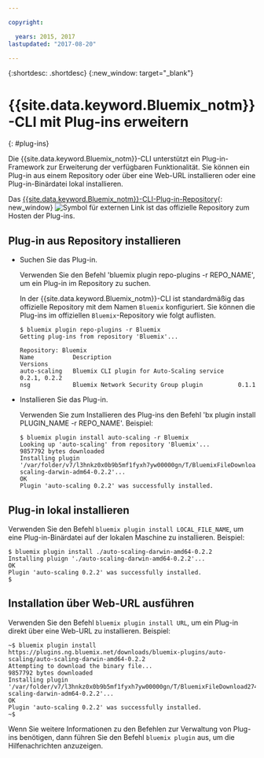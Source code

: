 ```yaml
---

copyright:

  years: 2015, 2017
lastupdated: "2017-08-20"

---
```



{:shortdesc: .shortdesc}
{:new_window: target="_blank"}

# {{site.data.keyword.Bluemix_notm}}-CLI mit Plug-ins erweitern
{: #plug-ins}

Die {{site.data.keyword.Bluemix_notm}}-CLI unterstützt ein Plug-in-Framework zur Erweiterung der verfügbaren Funktionalität. Sie können ein Plug-in aus einem Repository oder über eine Web-URL installieren oder eine Plug-in-Binärdatei lokal installieren. 

Das [{{site.data.keyword.Bluemix_notm}}-CLI-Plug-in-Repository](http://clis.ng.bluemix.net/ui/repository.html#bluemix-plugins){: new_window} ![Symbol für externen Link](../../../icons/launch-glyph.svg) ist das offizielle Repository zum Hosten der Plug-ins.

## Plug-in aus Repository installieren

* Suchen Sie das Plug-in.

  Verwenden Sie den Befehl 'bluemix plugin repo-plugins -r REPO_NAME', um ein Plug-in im Repository zu suchen.
  
  In der {{site.data.keyword.Bluemix_notm}}-CLI ist standardmäßig das offizielle Repository mit dem Namen `Bluemix` konfiguriert. Sie können die Plug-ins im offiziellen `Bluemix`-Repository wie folgt auflisten.

  ```
  $ bluemix plugin repo-plugins -r Bluemix
  Getting plug-ins from repository 'Bluemix'...

  Repository: Bluemix
  Name           Description                                    Versions
  auto-scaling   Bluemix CLI plugin for Auto-Scaling service    0.2.1, 0.2.2
  nsg            Bluemix Network Security Group plugin          0.1.1

  ```

* Installieren Sie das Plug-in.

  Verwenden Sie zum Installieren des Plug-ins den Befehl 'bx plugin install PLUGIN_NAME -r REPO_NAME'. Beispiel:

  ```
  $ bluemix plugin install auto-scaling -r Bluemix
  Looking up 'auto-scaling' from repository 'Bluemix'...
  9857792 bytes downloaded
  Installing plugin '/var/folder/v7/l3hnkz0x0b9b5mf1fyxh7yw00000gn/T/BluemixFileDownload062468676/auto-scaling-darwin-adm64-0.2.2'...
  OK
  Plugin 'auto-scaling 0.2.2' was successfully installed.
  ```

## Plug-in lokal installieren

  Verwenden Sie den Befehl `bluemix plugin install LOCAL_FILE_NAME`, um eine Plug-in-Binärdatei auf der lokalen Maschine zu installieren. Beispiel:

  ```
  $ bluemix plugin install ./auto-scaling-darwin-amd64-0.2.2
  Installing pluign './auto-scaling-darwin-amd64-0.2.2'...
  OK
  Plugin 'auto-scaling 0.2.2' was successfully installed.
  $
  ```

## Installation über Web-URL ausführen

  Verwenden Sie den Befehl `bluemix plugin install URL`, um ein Plug-in direkt über eine Web-URL zu installieren. Beispiel:

  ```
  ~$ bluemix plugin install https://plugins.ng.bluemix.net/downloads/bluemix-plugins/auto-scaling/auto-scaling-darwin-amd64-0.2.2
  Attempting to download the binary file...
  9857792 bytes downloaded
  Installing plugin '/var/folder/v7/l3hnkz0x0b9b5mf1fyxh7yw00000gn/T/BluemixFileDownload274645142/auto-scaling-darwin-adm64-0.2.2'...
  OK
  Plugin 'auto-scaling 0.2.2' was successfully installed.
  ~$
  ```


Wenn Sie weitere Informationen zu den Befehlen zur Verwaltung von Plug-ins benötigen, dann führen Sie den Befehl `bluemix plugin` aus, um die Hilfenachrichten anzuzeigen.

